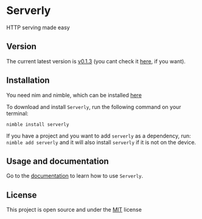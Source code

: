 # Serverly
HTTP serving made easy

## Version
The current latest version is [v0.1.3](https://github.com/roger-padrell/serverly/releases/tag/v0.1.3) (you cant check it [here](https://github.com/roger-padrell/serverly/releases), if you want).

## Installation 
You need nim and nimble, which can be installed [here](https://nim-lang.org/install.html)

To download and install `Serverly`, run the following command on your terminal:
```
nimble install serverly
```
If you have a project and you want to add `serverly` as a dependency, run:
`nimble add serverly`
and it will also install `serverly` if it is not on the device.

## Usage and documentation
Go to the [documentation](https://roger-padrell.github.io/serverly/docs.html) to learn how to use `Serverly`.

## License
This project is open source and under the [MIT](https://opensource.org/licenses/MIT) license